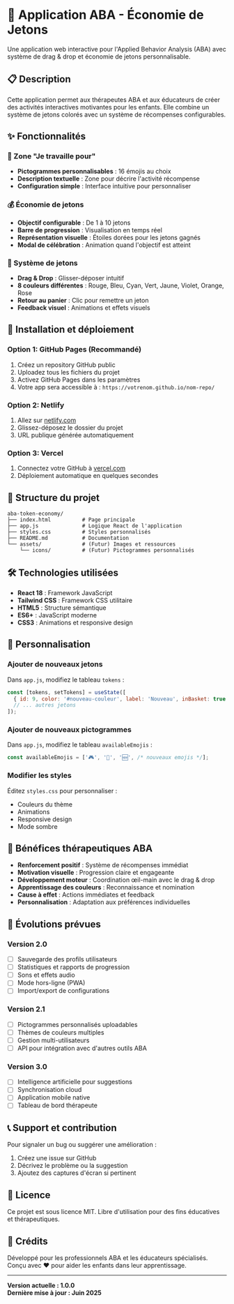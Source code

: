 # 🌟 Application ABA - Économie de Jetons

Une application web interactive pour l'Applied Behavior Analysis (ABA) avec système de drag & drop et économie de jetons personnalisable.

## 📋 Description

Cette application permet aux thérapeutes ABA et aux éducateurs de créer des activités interactives motivantes pour les enfants. Elle combine un système de jetons colorés avec un système de récompenses configurables.

## ✨ Fonctionnalités

### 🎯 Zone "Je travaille pour"
- **Pictogrammes personnalisables** : 16 émojis au choix
- **Description textuelle** : Zone pour décrire l'activité récompense
- **Configuration simple** : Interface intuitive pour personnaliser

### 💰 Économie de jetons
- **Objectif configurable** : De 1 à 10 jetons
- **Barre de progression** : Visualisation en temps réel
- **Représentation visuelle** : Étoiles dorées pour les jetons gagnés
- **Modal de célébration** : Animation quand l'objectif est atteint

### 🧺 Système de jetons
- **Drag & Drop** : Glisser-déposer intuitif
- **8 couleurs différentes** : Rouge, Bleu, Cyan, Vert, Jaune, Violet, Orange, Rose
- **Retour au panier** : Clic pour remettre un jeton
- **Feedback visuel** : Animations et effets visuels

## 🚀 Installation et déploiement

### Option 1: GitHub Pages (Recommandé)
1. Créez un repository GitHub public
2. Uploadez tous les fichiers du projet
3. Activez GitHub Pages dans les paramètres
4. Votre app sera accessible à : `https://votrenom.github.io/nom-repo/`

### Option 2: Netlify
1. Allez sur [netlify.com](https://netlify.com)
2. Glissez-déposez le dossier du projet
3. URL publique générée automatiquement

### Option 3: Vercel
1. Connectez votre GitHub à [vercel.com](https://vercel.com)
2. Déploiement automatique en quelques secondes

## 📁 Structure du projet

```
aba-token-economy/
├── index.html          # Page principale
├── app.js              # Logique React de l'application
├── styles.css          # Styles personnalisés
├── README.md           # Documentation
└── assets/             # (Futur) Images et ressources
    └── icons/          # (Futur) Pictogrammes personnalisés
```

## 🛠️ Technologies utilisées

- **React 18** : Framework JavaScript
- **Tailwind CSS** : Framework CSS utilitaire
- **HTML5** : Structure sémantique
- **ES6+** : JavaScript moderne
- **CSS3** : Animations et responsive design

## 🎨 Personnalisation

### Ajouter de nouveaux jetons
Dans `app.js`, modifiez le tableau `tokens` :
```javascript
const [tokens, setTokens] = useState([
  { id: 9, color: '#nouveau-couleur', label: 'Nouveau', inBasket: true },
  // ... autres jetons
]);
```

### Ajouter de nouveaux pictogrammes
Dans `app.js`, modifiez le tableau `availableEmojis` :
```javascript
const availableEmojis = ['🎮', '📱', '🆕', /* nouveaux emojis */];
```

### Modifier les styles
Éditez `styles.css` pour personnaliser :
- Couleurs du thème
- Animations
- Responsive design
- Mode sombre

## 🧠 Bénéfices thérapeutiques ABA

- **Renforcement positif** : Système de récompenses immédiat
- **Motivation visuelle** : Progression claire et engageante
- **Développement moteur** : Coordination œil-main avec le drag & drop
- **Apprentissage des couleurs** : Reconnaissance et nomination
- **Cause à effet** : Actions immédiates et feedback
- **Personnalisation** : Adaptation aux préférences individuelles

## 🔄 Évolutions prévues

### Version 2.0
- [ ] Sauvegarde des profils utilisateurs
- [ ] Statistiques et rapports de progression
- [ ] Sons et effets audio
- [ ] Mode hors-ligne (PWA)
- [ ] Import/export de configurations

### Version 2.1
- [ ] Pictogrammes personnalisés uploadables
- [ ] Thèmes de couleurs multiples
- [ ] Gestion multi-utilisateurs
- [ ] API pour intégration avec d'autres outils ABA

### Version 3.0
- [ ] Intelligence artificielle pour suggestions
- [ ] Synchronisation cloud
- [ ] Application mobile native
- [ ] Tableau de bord thérapeute

## 📞 Support et contribution

Pour signaler un bug ou suggérer une amélioration :
1. Créez une issue sur GitHub
2. Décrivez le problème ou la suggestion
3. Ajoutez des captures d'écran si pertinent

## 📄 Licence

Ce projet est sous licence MIT. Libre d'utilisation pour des fins éducatives et thérapeutiques.

## 👥 Crédits

Développé pour les professionnels ABA et les éducateurs spécialisés.
Conçu avec ❤️ pour aider les enfants dans leur apprentissage.

---

**Version actuelle : 1.0.0**  
**Dernière mise à jour : Juin 2025**